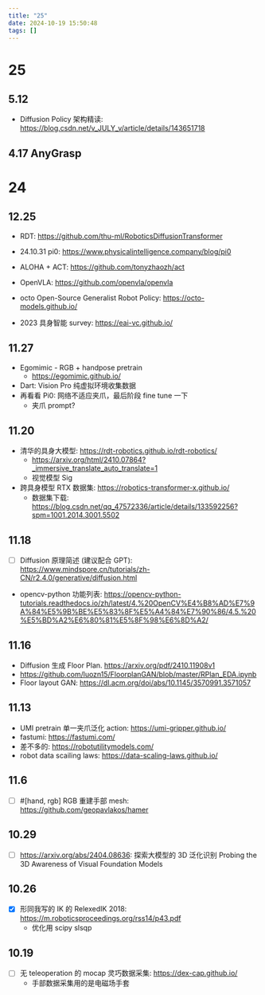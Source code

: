 ```yaml
---
title: "25"
date: 2024-10-19 15:50:48
tags: []
---
```

# 25

## 5.12

- Diffusion Policy 架构精读: https://blog.csdn.net/v_JULY_v/article/details/143651718

## 4.17 AnyGrasp


# 24
## 12.25

- RDT: https://github.com/thu-ml/RoboticsDiffusionTransformer
- 24.10.31 pi0: https://www.physicalintelligence.company/blog/pi0
- ALOHA + ACT: https://github.com/tonyzhaozh/act
- OpenVLA: https://github.com/openvla/openvla
- octo Open-Source Generalist Robot Policy: https://octo-models.github.io/

- 2023 具身智能 survey: https://eai-vc.github.io/

## 11.27

- Egomimic - RGB + handpose pretrain
    - https://egomimic.github.io/
- Dart: Vision Pro 纯虚拟环境收集数据
- 再看看 Pi0: 网络不适应夹爪，最后阶段 fine tune 一下
    - 夹爪 prompt?

## 11.20

- 清华的具身大模型: https://rdt-robotics.github.io/rdt-robotics/
    - https://arxiv.org/html/2410.07864?_immersive_translate_auto_translate=1
    - 视觉模型 Sig
- 跨具身模型 RTX 数据集: https://robotics-transformer-x.github.io/
    - 数据集下载: https://blog.csdn.net/qq_47572336/article/details/133592256?spm=1001.2014.3001.5502

## 11.18

- [ ] Diffusion 原理简述 (建议配合 GPT): https://www.mindspore.cn/tutorials/zh-CN/r2.4.0/generative/diffusion.html 
- opencv-python 功能列表: https://opencv-python-tutorials.readthedocs.io/zh/latest/4.%20OpenCV%E4%B8%AD%E7%9A%84%E5%9B%BE%E5%83%8F%E5%A4%84%E7%90%86/4.5.%20%E5%BD%A2%E6%80%81%E5%8F%98%E6%8D%A2/
                                     
## 11.16

- Diffusion 生成 Floor Plan. https://arxiv.org/pdf/2410.11908v1
- https://github.com/luozn15/FloorplanGAN/blob/master/RPlan_EDA.ipynb
- Floor layout GAN: https://dl.acm.org/doi/abs/10.1145/3570991.3571057

## 11.13

- UMI pretrain 单一夹爪泛化 action: https://umi-gripper.github.io/
- fastumi: https://fastumi.com/
- 差不多的: https://robotutilitymodels.com/
- robot data scailing laws: https://data-scaling-laws.github.io/

## 11.6

- [ ] #[hand, rgb] RGB 重建手部 mesh: https://github.com/geopavlakos/hamer

## 10.29

- [ ] https://arxiv.org/abs/2404.08636: 探索大模型的 3D 泛化识别 Probing the 3D Awareness of Visual Foundation Models


## 10.26

- [x] 形同我写的 IK 的 RelexedIK 2018: https://m.roboticsproceedings.org/rss14/p43.pdf
    - 优化用 scipy slsqp

## 10.19

- [ ] 无 teleoperation 的 mocap 灵巧数据采集: https://dex-cap.github.io/
    - 手部数据采集用的是电磁场手套
 
